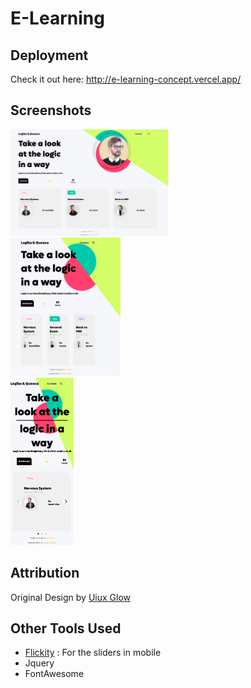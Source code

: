 # E-Learning

## Deployment
Check it out here: 
http://e-learning-concept.vercel.app/

## Screenshots
<div style="width:50%">
    <img src = "./screenshots/screen-laptop.jpeg">
    <img src = "./screenshots/screen-768.png" width = 70%>
    <img src = "./screenshots/screen-425.png" width = 40%>
</div>


## Attribution
Original Design by [Uiux Glow](https://dribbble.com/shots/17432129/attachments/12561834?mode=media)


## Other Tools Used
- [Flickity](https://flickity.metafizzy.co/) : For the sliders in mobile
- Jquery
- FontAwesome
